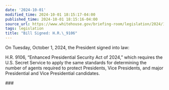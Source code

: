 ```yaml
---
date: '2024-10-01'
modified_time: 2024-10-01 18:15:17-04:00
published_time: 2024-10-01 18:15:16-04:00
source_url: https://www.whitehouse.gov/briefing-room/legislation/2024/10/01/bill-signed-h-r-9106/
tags: legislation
title: "Bill Signed: H.R.\_9106"
---
```

 
On Tuesday, October 1, 2024, the President signed into law:

H.R. 9106, “Enhanced Presidential Security Act of 2024,” which requires
the U.S. Secret Service to apply the same standards for determining the
number of agents required to protect Presidents, Vice Presidents, and
major Presidential and Vice Presidential candidates.

\###
